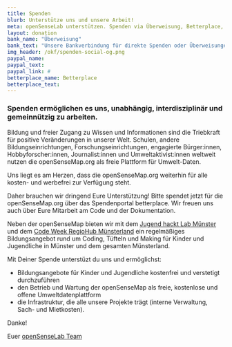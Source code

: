 ```yaml
---
title: Spenden
blurb: Unterstütze uns und unsere Arbeit!
meta: openSenseLab unterstützen. Spenden via Überweisung, Betterplace, Paypal
layout: donation
bank_name: "Überweisung"
bank_text: "Unsere Bankverbindung für direkte Spenden oder Überweisungen und Daueraufträge ist:"
img_header: /okf/spenden-social-og.png
paypal_name:
paypal_text:
paypal_link: #
betterplace_name: Betterplace
betterplace_text:
---
```


### Spenden ermöglichen es uns, unabhängig, interdisziplinär und gemeinnützig zu arbeiten.

Bildung und freier Zugang zu Wissen und Informationen sind die Triebkraft für positive Veränderungen in unserer Welt. Schulen, andere Bildungseinrichtungen, Forschungseinrichtungen, engagierte Bürger:innen, Hobbyforscher:innen, Journalist:innen und Umweltaktivist:innen weltweit nutzen die openSenseMap.org als freie Plattform für Umwelt-Daten.

Uns liegt es am Herzen, dass die openSenseMap.org weiterhin für alle kosten- und werbefrei zur Verfügung steht.

Daher brauchen wir dringend Eure Unterstützung!
Bitte spendet jetzt für die openSenseMap.org über das Spendenportal betterplace.
Wir freuen uns auch über Eure Mitarbeit am Code und der Dokumentation.

Neben der openSenseMap bieten wir mit dem [Jugend hackt Lab Münster]() und dem [Code Week RegioHub Münsterland]() ein regelmäßiges Bildungsangebot rund um Coding, Tüfteln und Making für Kinder und Jugendliche in Münster und dem gesamten Münsterland. 

Mit Deiner Spende unterstüzt du uns und ermöglichst:

* Bildungsangebote für Kinder und Jugendliche kostenfrei und verstetigt durchzuführen
* den Betrieb und Wartung der openSenseMap als freie, kostenlose und offene Umweltdatenplattform
* die Infrastruktur, die alle unsere Projekte trägt (interne Verwaltung, Sach- und Mietkosten).

Danke!

Euer [openSenseLab Team](/team)
